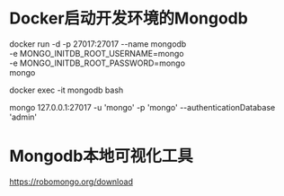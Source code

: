 # Docker启动开发环境的Mongodb

docker run -d  -p 27017:27017 --name mongodb \
-e MONGO_INITDB_ROOT_USERNAME=mongo \
-e MONGO_INITDB_ROOT_PASSWORD=mongo \
mongo

docker exec -it mongodb bash

mongo 127.0.0.1:27017 -u 'mongo' -p 'mongo' --authenticationDatabase 'admin'

# Mongodb本地可视化工具
https://robomongo.org/download
